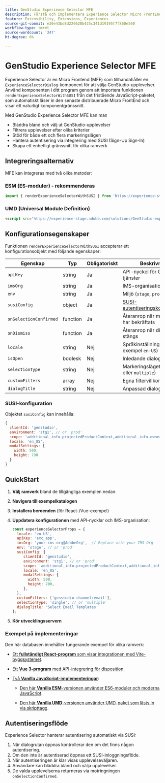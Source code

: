 ```yaml
---
title: GenStudio Experience Selector MFE
description: Förstå och implementera Experience Selector Micro FrontEnd för dina GenStudio-appar och tillägg.
feature: Extensibility, Extensions, Experiences
source-git-commit: e30e43bd8d226628b425c341d19195f7f860e560
workflow-type: tm+mt
source-wordcount: '347'
ht-degree: 0%

---
```


# GenStudio Experience Selector MFE

Experience Selector är en Micro Frontend (MFE) som tillhandahåller en `ExperienceSelectorDialog`-komponent för att välja GenStudio-upplevelser. Använd komponenten i ditt program genom att importera funktionen `renderExperienceSelectorWithSUSI` från det fristående JavaScript-paketet, som automatiskt läser in den senaste distribuerade Micro FrontEnd och visar ett naturligt komponentgränssnitt.

Med GenStudio Experience Selector MFE kan man

- Bläddra bland och välj ut GenStudio-upplevelser
- Filtrera upplevelser efter olika kriterier
- Stöd för både ett och flera markeringslägen
- Hantera autentisering via integrering med SUSI (Sign-Up Sign-In)
- Skapa ett enhetligt gränssnitt för olika ramverk

## Integreringsalternativ

MFE kan integreras med två olika metoder:

### ESM (ES-moduler) - rekommenderas

```javascript
import { renderExperienceSelectorWithSUSI } from 'https://experience-stage.adobe.com/solutions/GenStudio-experience-selector-mfe/static-assets/resources/@genstudio/experience-selector/esm/standalone.js';
```

### UMD (Universal Module Definition)

```html
<script src="https://experience-stage.adobe.com/solutions/GenStudio-experience-selector-mfe/static-assets/resources/@genstudio/experience-selector/umd/standalone.js"></script>
```

## Konfigurationsegenskaper

Funktionen `renderExperienceSelectorWithSUSI` accepterar ett konfigurationsobjekt med följande egenskaper:

| Egenskap | Typ | Obligatoriskt | Beskrivning |
|----------|------|----------|-------------|
| `apiKey` | string | Ja | API-nyckel för GenStudio-tjänster |
| `imsOrg` | string | Ja | IMS-organisations-ID |
| `env` | string | Ja | Miljö (`stage`, `prod`) |
| `susiConfig` | object | Ja | [SUSI-autentiseringskonfiguration](#susi-configuration) |
| `onSelectionConfirmed` | function | Ja | Återanrop när markeringen har bekräftats |
| `onDismiss` | function | Ja | Återanrop när dialogrutan stängs |
| `locale` | string | Nej | Språkinställning (till exempel `en-US`) |
| `isOpen` | boolesk | Nej | Inledande dialogstatus |
| `selectionType` | string | Nej | Markeringsläget (`single` eller `multiple`) |
| `customFilters` | array | Nej | Egna filtervillkor |
| `dialogTitle` | string | Nej | Anpassad dialogrutans titel |

### SUSI-konfiguration

Objektet `susiConfig` kan innehålla:

```javascript
{
  clientId: 'genstudio',
  environment: 'stg1', // or 'prod'
  scope: 'additional_info.projectedProductContext,additional_info.ownerOrg,AdobeID,openid,session,read_organizations,ab.manage',
  locale: 'en_US',
  modalSettings: {
    width: 500,
    height: 700
  }
}
```

## QuickStart

1. **Välj ramverk** bland de tillgängliga exemplen nedan
1. **Navigera till exempelkatalogen**
1. **Installera beroenden** (för React-/Vue-exempel)
1. **Uppdatera konfigurationen** med API-nycklar och IMS-organisation:

   ```javascript
   const experienceSelectorProps = {
     locale: 'en-US',
     apiKey: 'exc_app',           
     imsOrg: 'your-ims-org@AdobeOrg',  // Replace with your IMS Org
     env: 'stage', // or 'prod'
     susiConfig: {
        clientId: 'genstudio',
        environment: 'stg1', // or 'prod'
        scope: 'additional_info.projectedProductContext,additional_info.ownerOrg,AdobeID,openid,session,read_organizations,ab.manage',
        locale: 'en_US',
        modalSettings: {
          width: 500,
          height: 700,
        },
     },
     customFilters: ['genstudio-channel:email'],
     selectionType: 'single', // or 'multiple'
     dialogTitle: 'Select Email Templates'
   };
   ```

1. **Kör utvecklingsservern**

### Exempel på implementeringar

Den här databasen innehåller fungerande exempel för olika ramverk:

- [Ett **fullständigt React-program** som visar integrationen med Vite-byggsystemet](https://github.com/adobe/genstudio-extensibility-examples/tree/main/genstudio-experience-selector-mfe/react-js).

- [Ett **Vue 3-program** med API-integrering för disposition](https://github.com/adobe/genstudio-extensibility-examples/tree/main/genstudio-experience-selector-mfe/vue-js).

- [Två **Vanilla JavaScript-implementeringar**](https://github.com/adobe/genstudio-extensibility-examples/tree/main/genstudio-experience-selector-mfe/vanilla-js):

   - [Den här **Vanilla ESM**-versionen använder ES6-moduler och moderna JavaScript](https://github.com/adobe/genstudio-extensibility-examples/tree/main/genstudio-experience-selector-mfe/vanilla-js/vanilla-esm).

   - [Den här **Vanilla UMD**-versionen använder UMD-paket som lästs in via skripttagg](https://github.com/adobe/genstudio-extensibility-examples/tree/main/genstudio-experience-selector-mfe/vanilla-js/vanilla-umd-global-var).

## Autentiseringsflöde

Experience Selector hanterar autentisering automatiskt via SUSI:

1. När dialogrutan öppnas kontrollerar den om det finns någon autentisering.
1. Om den inte är autentiserad öppnas ett SUSI-inloggningsflöde.
1. När autentiseringen är klar visas upplevelseväljaren.
1. Användare kan bläddra bland och välja upplevelser.
1. De valda upplevelserna returneras via motringningen `onSelectionConfirmed`.
